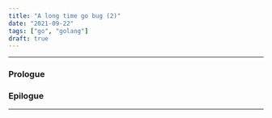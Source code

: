 ```yaml
---
title: "A long time go bug (2)"
date: "2021-09-22"
tags: ["go", "golang"]
draft: true
---
```


---

### Prologue

### Epilogue

---
